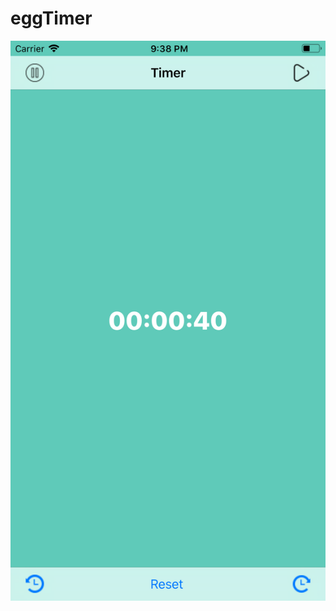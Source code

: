 # eggTimer



![iPhone Screenshot](https://github.com/BbekShr/eggTimer/blob/master/Simulator%20Screen%20Shot%20-%20iPhone%208%20Plus%20-%202019-02-10%20at%2021.38.09.png)
